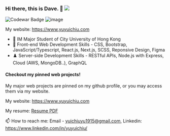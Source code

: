 ### Hi there, this is Dave. 👋          ![](https://komarev.com/ghpvc/?username=yuyuichiu&color=yellow&style=flat)

![Codewar Badge](https://www.codewars.com/users/yuyuichiu/badges/large)
![image](https://user-images.githubusercontent.com/68574667/173236625-e43c3f0a-07d2-4c64-9ad7-b4687758a894.png)

My website: <a href='https://www.yuyuichiu.com/blog' target='_blank' rel='noreferrer'>https://www.yuyuichiu.com</a>


- 🔭 IM Major Student of City University of Hong Kong
- 🌱 Front-end Web Development Skills - CSS, Bootstrap, JavaScript/Typescript, React.js, Next.js, SCSS, Reponsive Design, Figma
- ♟️ Server-side Development Skills - RESTful APIs, Node.js with Express, Cloud (AWS, MongoDB..), GraphQL

#### Checkout my pinned web projects!

My major web projects are pinned on my github profile, or you may access them via my website.

My website: <a href='https://www.yuyuichiu.com/blog' target='_blank' rel='noreferrer'>https://www.yuyuichiu.com</a>

My resume: <a href='https://yuyuichiu-personal.s3.us-west-1.amazonaws.com/Yu+Yui+Chiu_CV_2022.pdf' target='_blank' rel='noreferrer'>Resume PDF</a>

📫 How to reach me: Email - yuichiuyu1915@gmail.com, Linkedin: https://www.linkedin.com/in/yuyuichiu/

<!--

My codepen: <a href='https://codepen.io/yuyuichiu' target='_blank'>https://codepen.io/yuyuichiu</a>
<a href="https://github.com/yuyuichiu/WhatsNearMe-HK">
  <img align="center" src="https://github-readme-stats.vercel.app/api/pin/?username=yuyuichiu&repo=WhatsNearMe-HK&theme=graywhite" />
</a>
<a href="https://github.com/yuyuichiu/not-pizza-hut">
  <img align="center" src="https://github-readme-stats.vercel.app/api/pin/?username=yuyuichiu&repo=not-pizza-hut&theme=graywhite" />
</a>

<a href="https://github.com/yuyuichiu/minesweeper">
  <img align="center" src="https://github-readme-stats.vercel.app/api/pin/?username=yuyuichiu&repo=minesweeper&theme=graywhite" />
</a>
<a href="https://github.com/yuyuichiu/noteboard-web">
  <img align="center" src="https://github-readme-stats.vercel.app/api/pin/?username=yuyuichiu&repo=noteboard-web&theme=graywhite" />
</a>

**yuyuichiu/yuyuichiu** is a ✨ _special_ ✨ repository because its `README.md` (this file) appears on your GitHub profile.

Here are some ideas to get you started:

- 🔭 I’m currently working on ...
- 🌱 I’m currently learning ...
- 👯 I’m looking to collaborate on ...
- 🤔 I’m looking for help with ...
- 💬 Ask me about ...
- 📫 How to reach me: ...
- 😄 Pronouns: ...
- ⚡ Fun fact: ...


[![Readme Card](https://github-readme-stats.vercel.app/api/pin/?username=yuyuichiu&repo=WhatsNearMe-HK&theme=graywhite)](https://github.com/yuyuichiu/WhatsNearMe-HK)
[![Readme Card](https://github-readme-stats.vercel.app/api/pin/?username=yuyuichiu&repo=not-pizza-hut&theme=graywhite)](https://github.com/yuyuichiu/not-pizza-hut)
-->
